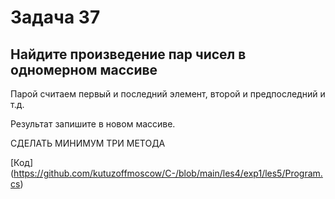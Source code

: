 # Задача 37

## Найдите произведение пар чисел в одномерном массиве

Парой считаем первый и последний элемент, второй и предпоследний и т.д.

Результат запишите в новом массиве.

СДЕЛАТЬ МИНИМУМ ТРИ МЕТОДА

[Код] (https://github.com/kutuzoffmoscow/C-/blob/main/les4/exp1/les5/Program.cs)